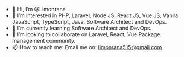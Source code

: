 - 👋 Hi, I’m @Limonrana
- 👀 I’m interested in PHP, Laravel, Node JS, React JS, Vue JS, Vanila JavaScript, TypeScript, Java, Software Architect and DevOps.
- 🌱 I’m currently learning Software Architect and DevOps.
- 💞️ I’m looking to collaborate on Laravel, React, Vue Package management community.
- 📫 How to reach me: Email me on: limonrana515@gmail.com

<!---
Limonrana/Limonrana is a ✨ special ✨ repository because its `README.md` (this file) appears on your GitHub profile.
You can click the Preview link to take a look at your changes.
--->
